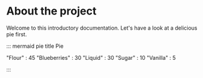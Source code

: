# About the project

Welcome to this introductory documentation. Let's have a look at a delicious pie first.

::: mermaid
pie title Pie

"Flour" : 45
"Blueberries" : 30
"Liquid" : 30
"Sugar" : 10
"Vanilla" : 5

:::